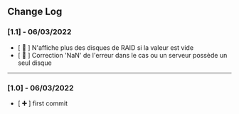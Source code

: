## Change Log

### [1.1] - 06/03/2022

- [ **🔧** ] N'affiche plus des disques de RAID si la valeur est vide
- [ **🔧** ] Correction 'NaN' de l'erreur dans le cas ou un serveur possède un seul disque
 
---

### [1.0] - 06/03/2022

- [ **➕** ] first commit 